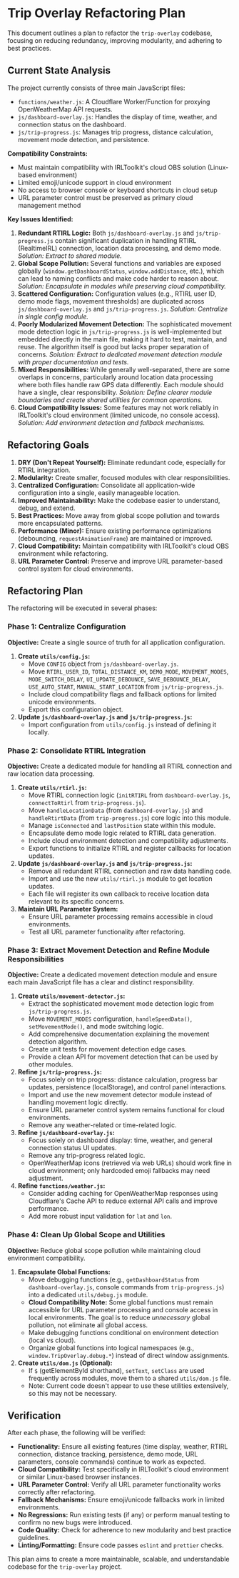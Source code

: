 # Trip Overlay Refactoring Plan

This document outlines a plan to refactor the `trip-overlay` codebase, focusing on reducing redundancy, improving modularity, and adhering to best practices.

## Current State Analysis

The project currently consists of three main JavaScript files:

- `functions/weather.js`: A Cloudflare Worker/Function for proxying OpenWeatherMap API requests.
- `js/dashboard-overlay.js`: Handles the display of time, weather, and connection status on the dashboard.
- `js/trip-progress.js`: Manages trip progress, distance calculation, movement mode detection, and persistence.

**Compatibility Constraints:**
- Must maintain compatibility with IRLToolkit's cloud OBS solution (Linux-based environment)
- Limited emoji/unicode support in cloud environment
- No access to browser console or keyboard shortcuts in cloud setup
- URL parameter control must be preserved as primary cloud management method

**Key Issues Identified:**

1.  **Redundant RTIRL Logic:** Both `js/dashboard-overlay.js` and `js/trip-progress.js` contain significant duplication in handling RTIRL (RealtimeIRL) connection, location data processing, and demo mode. *Solution: Extract to shared module.*
2.  **Global Scope Pollution:** Several functions and variables are exposed globally (`window.getDashboardStatus`, `window.addDistance`, etc.), which can lead to naming conflicts and make code harder to reason about. *Solution: Encapsulate in modules while preserving cloud compatibility.*
3.  **Scattered Configuration:** Configuration values (e.g., RTIRL user ID, demo mode flags, movement thresholds) are duplicated across `js/dashboard-overlay.js` and `js/trip-progress.js`. *Solution: Centralize in single config module.*
4.  **Poorly Modularized Movement Detection:** The sophisticated movement mode detection logic in `js/trip-progress.js` is well-implemented but embedded directly in the main file, making it hard to test, maintain, and reuse. The algorithm itself is good but lacks proper separation of concerns. *Solution: Extract to dedicated movement detection module with proper documentation and tests.*
5.  **Mixed Responsibilities:** While generally well-separated, there are some overlaps in concerns, particularly around location data processing where both files handle raw GPS data differently. Each module should have a single, clear responsibility. *Solution: Define clearer module boundaries and create shared utilities for common operations.*
6.  **Cloud Compatibility Issues:** Some features may not work reliably in IRLToolkit's cloud environment (limited unicode, no console access). *Solution: Add environment detection and fallback mechanisms.*

## Refactoring Goals

1.  **DRY (Don't Repeat Yourself):** Eliminate redundant code, especially for RTIRL integration.
2.  **Modularity:** Create smaller, focused modules with clear responsibilities.
3.  **Centralized Configuration:** Consolidate all application-wide configuration into a single, easily manageable location.
4.  **Improved Maintainability:** Make the codebase easier to understand, debug, and extend.
5.  **Best Practices:** Move away from global scope pollution and towards more encapsulated patterns.
6.  **Performance (Minor):** Ensure existing performance optimizations (debouncing, `requestAnimationFrame`) are maintained or improved.
7.  **Cloud Compatibility:** Maintain compatibility with IRLToolkit's cloud OBS environment while refactoring.
8.  **URL Parameter Control:** Preserve and improve URL parameter-based control system for cloud environments.

## Refactoring Plan

The refactoring will be executed in several phases:

### Phase 1: Centralize Configuration

**Objective:** Create a single source of truth for all application configuration.

1.  **Create `utils/config.js`:**
    - Move `CONFIG` object from `js/dashboard-overlay.js`.
    - Move `RTIRL_USER_ID`, `TOTAL_DISTANCE_KM`, `DEMO_MODE`, `MOVEMENT_MODES`, `MODE_SWITCH_DELAY`, `UI_UPDATE_DEBOUNCE`, `SAVE_DEBOUNCE_DELAY`, `USE_AUTO_START`, `MANUAL_START_LOCATION` from `js/trip-progress.js`.
    - Include cloud compatibility flags and fallback options for limited unicode environments.
    - Export this configuration object.
2.  **Update `js/dashboard-overlay.js` and `js/trip-progress.js`:**
    - Import configuration from `utils/config.js` instead of defining it locally.

### Phase 2: Consolidate RTIRL Integration

**Objective:** Create a dedicated module for handling all RTIRL connection and raw location data processing.

1.  **Create `utils/rtirl.js`:**
    - Move RTIRL connection logic (`initRTIRL` from `dashboard-overlay.js`, `connectToRtirl` from `trip-progress.js`).
    - Move `handleLocationData` (from `dashboard-overlay.js`) and `handleRtirtData` (from `trip-progress.js`) core logic into this module.
    - Manage `isConnected` and `lastPosition` state within this module.
    - Encapsulate demo mode logic related to RTIRL data generation.
    - Include cloud environment detection and compatibility adjustments.
    - Export functions to initialize RTIRL and register callbacks for location updates.
2.  **Update `js/dashboard-overlay.js` and `js/trip-progress.js`:**
    - Remove all redundant RTIRL connection and raw data handling code.
    - Import and use the new `utils/rtirl.js` module to get location updates.
    - Each file will register its own callback to receive location data relevant to its specific concerns.
3.  **Maintain URL Parameter System:**
    - Ensure URL parameter processing remains accessible in cloud environments.
    - Test all URL parameter functionality after refactoring.

### Phase 3: Extract Movement Detection and Refine Module Responsibilities

**Objective:** Create a dedicated movement detection module and ensure each main JavaScript file has a clear and distinct responsibility.

1.  **Create `utils/movement-detector.js`:**
    - Extract the sophisticated movement mode detection logic from `js/trip-progress.js`.
    - Move `MOVEMENT_MODES` configuration, `handleSpeedData()`, `setMovementMode()`, and mode switching logic.
    - Add comprehensive documentation explaining the movement detection algorithm.
    - Create unit tests for movement detection edge cases.
    - Provide a clean API for movement detection that can be used by other modules.
2.  **Refine `js/trip-progress.js`:**
    - Focus solely on trip progress: distance calculation, progress bar updates, persistence (localStorage), and control panel interactions.
    - Import and use the new movement detector module instead of handling movement logic directly.
    - Ensure URL parameter control system remains functional for cloud environments.
    - Remove any weather-related or time-related logic.
3.  **Refine `js/dashboard-overlay.js`:**
    - Focus solely on dashboard display: time, weather, and general connection status UI updates.
    - Remove any trip-progress related logic.
    - OpenWeatherMap icons (retrieved via web URLs) should work fine in cloud environment; only hardcoded emoji fallbacks may need adjustment.
4.  **Refine `functions/weather.js`:**
    - Consider adding caching for OpenWeatherMap responses using Cloudflare's Cache API to reduce external API calls and improve performance.
    - Add more robust input validation for `lat` and `lon`.

### Phase 4: Clean Up Global Scope and Utilities

**Objective:** Reduce global scope pollution while maintaining cloud environment compatibility.

1.  **Encapsulate Global Functions:**
    - Move debugging functions (e.g., `getDashboardStatus` from `dashboard-overlay.js`, console commands from `trip-progress.js`) into a dedicated `utils/debug.js` module.
    - **Cloud Compatibility Note:** Some global functions must remain accessible for URL parameter processing and console access in local environments. The goal is to reduce *unnecessary* global pollution, not eliminate all global access.
    - Make debugging functions conditional on environment detection (local vs cloud).
    - Organize global functions into logical namespaces (e.g., `window.TripOverlay.debug.*`) instead of direct window assignments.
2.  **Create `utils/dom.js` (Optional):**
    - If `$` (getElementById shorthand), `setText`, `setClass` are used frequently across modules, move them to a shared `utils/dom.js` file.
    - Note: Current code doesn't appear to use these utilities extensively, so this may not be necessary.

## Verification

After each phase, the following will be verified:

- **Functionality:** Ensure all existing features (time display, weather, RTIRL connection, distance tracking, persistence, demo mode, URL parameters, console commands) continue to work as expected.
- **Cloud Compatibility:** Test specifically in IRLToolkit's cloud environment or similar Linux-based browser instances.
- **URL Parameter Control:** Verify all URL parameter functionality works correctly after refactoring.
- **Fallback Mechanisms:** Ensure emoji/unicode fallbacks work in limited environments.
- **No Regressions:** Run existing tests (if any) or perform manual testing to confirm no new bugs were introduced.
- **Code Quality:** Check for adherence to new modularity and best practice guidelines.
- **Linting/Formatting:** Ensure code passes `eslint` and `prettier` checks.

This plan aims to create a more maintainable, scalable, and understandable codebase for the `trip-overlay` project.
